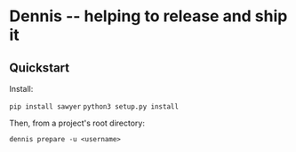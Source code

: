 # Dennis -- helping to release and ship it

## Quickstart

Install:

`pip install sawyer`
`python3 setup.py install`

Then, from a project's root directory:

`dennis prepare -u <username>`
